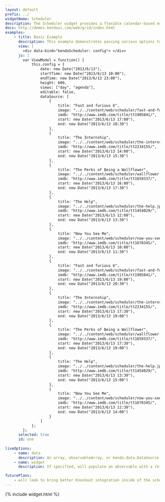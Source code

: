 ```yaml
---
layout: default
prefix: ../
widgetName: Scheduler
description: The Scheduler widget provides a flexible calendar-based editor.
docs: http://demos.kendoui.com/web/grid/index.html
examples:
    - title: Basic Example
      description: This example demonstrates passing various options to the scheduler widget.
      view: |
        <div data-bind="kendoScheduler: config"> </div>
      js: |
        var ViewModel = function() {
            this.config = {
                date: new Date("2013/6/13"),
                startTime: new Date("2013/6/13 10:00"),
                endTime: new Date("2013/6/13 23:00"),
                height: 600,
                views: ["day", "agenda"],
                editable: false,
                dataSource: [
                    {
                        title: "Fast and furious 6",
                        image: "../../content/web/scheduler/fast-and-furious.jpg",
                        imdb: "http://www.imdb.com/title/tt1905041/",
                        start: new Date("2013/6/13 17:00"),
                        end: new Date("2013/6/13 18:30")
                    },
                    {
                        title: "The Internship",
                        image: "../../content/web/scheduler/the-internship.jpg",
                        imdb: "http://www.imdb.com/title/tt2234155/",
                        start: new Date("2013/6/13 14:00"),
                        end: new Date("2013/6/13 15:30")
                    },
                    {
                        title: "The Perks of Being a Wallflower",
                        image: "../../content/web/scheduler/wallflower.jpg",
                        imdb: "http://www.imdb.com/title/tt1659337/",
                        start: new Date("2013/6/13 16:00"),
                        end: new Date("2013/6/13 17:30")
                    },
                    {
                        title: "The Help",
                        image: "../../content/web/scheduler/the-help.jpg",
                        imdb: "http://www.imdb.com/title/tt1454029/",
                        start: new Date("2013/6/13 12:00"),
                        end: new Date("2013/6/13 13:30")
                    },
                    {
                        title: "Now You See Me",
                        image: "../../content/web/scheduler/now-you-see-me.jpg",
                        imdb: "http://www.imdb.com/title/tt1670345/",
                        start: new Date("2013/6/13 10:00"),
                        end: new Date("2013/6/13 11:30")
                    },
                    {
                        title: "Fast and furious 6",
                        image: "../../content/web/scheduler/fast-and-furious.jpg",
                        imdb: "http://www.imdb.com/title/tt1905041/",
                        start: new Date("2013/6/13 19:00"),
                        end: new Date("2013/6/13 20:30")
                    },
                    {
                        title: "The Internship",
                        image: "../../content/web/scheduler/the-internship.jpg",
                        imdb: "http://www.imdb.com/title/tt2234155/",
                        start: new Date("2013/6/13 17:30"),
                        end: new Date("2013/6/13 19:00")
                    },
                    {
                        title: "The Perks of Being a Wallflower",
                        image: "../../content/web/scheduler/wallflower.jpg",
                        imdb: "http://www.imdb.com/title/tt1659337/",
                        start: new Date("2013/6/13 17:30"),
                        end: new Date("2013/6/13 19:00")
                    },
                    {
                        title: "The Help",
                        image: "../../content/web/scheduler/the-help.jpg",
                        imdb: "http://www.imdb.com/title/tt1454029/",
                        start: new Date("2013/6/13 13:30"),
                        end: new Date("2013/6/13 15:00")
                    },
                    {
                        title: "Now You See Me",
                        image: "../../content/web/scheduler/now-you-see-me.jpg",
                        imdb: "http://www.imdb.com/title/tt1670345/",
                        start: new Date("2013/6/13 12:30"),
                        end: new Date("2013/6/13 14:00")
                    }
                ]
            };
        };
      selected: true
      id: one
      
liveOptions:
    - name: data
      description: An array, observableArray, or kendo.data.DataSource to use in the scheduler
    - name: widget
      description: If specified, will populate an observable with a reference to the actual widget

futurePlans:
    - will look to bring better Knockout integration inside of the scheduler widget
---
```


{% include widget.html %}
